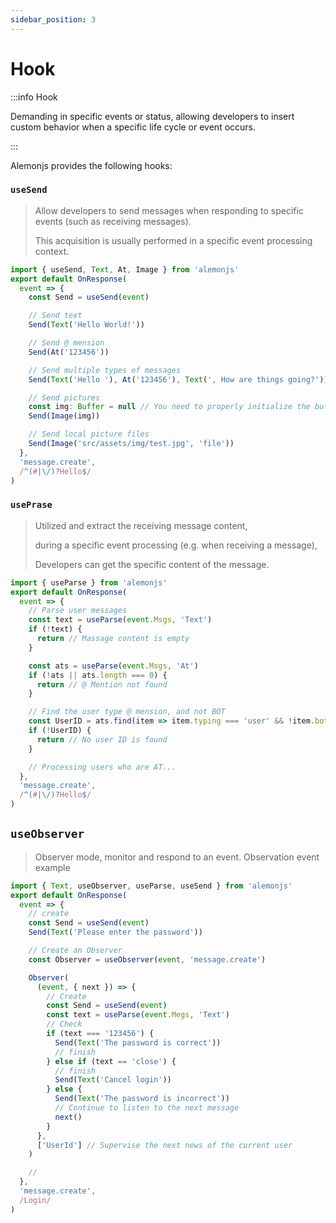 ```yaml
---
sidebar_position: 3
---
```


# Hook

:::info Hook

Demanding in specific events or status, allowing developers to insert custom behavior when a specific life cycle or event occurs.

:::

Alemonjs provides the following hooks:

### `useSend`

> Allow developers to send messages when responding to specific events (such as receiving messages).
>
> This acquisition is usually performed in a specific event processing context.

```ts title="apps/**/*/res.ts"
import { useSend, Text, At, Image } from 'alemonjs'
export default OnResponse(
  event => {
    const Send = useSend(event)

    // Send text
    Send(Text('Hello World!'))

    // Send @ mension
    Send(At('123456'))

    // Send multiple types of messages
    Send(Text('Hello '), At('123456'), Text(', How are things going?'))

    // Send pictures
    const img: Buffer = null // You need to properly initialize the buffer here
    Send(Image(img))

    // Send local picture files
    Send(Image('src/assets/img/test.jpg', 'file'))
  },
  'message.create',
  /^(#|\/)?Hello$/
)
```

### `usePrase`

> Utilized and extract the receiving message content,
>
> during a specific event processing (e.g. when receiving a message),
>
> Developers can get the specific content of the message.

```ts title="apps/**/*/res.ts"
import { useParse } from 'alemonjs'
export default OnResponse(
  event => {
    // Parse user messages
    const text = useParse(event.Msgs, 'Text')
    if (!text) {
      return // Massage content is empty
    }

    const ats = useParse(event.Msgs, 'At')
    if (!ats || ats.length === 0) {
      return // @ Mention not found
    }

    // Find the user type @ mension, and not BOT
    const UserID = ats.find(item => item.typing === 'user' && !item.bot)?.value
    if (!UserID) {
      return // No user ID is found
    }

    // Processing users who are AT...
  },
  'message.create',
  /^(#|\/)?Hello$/
)
```

## `useObserver`

> Observer mode, monitor and respond to an event. Observation event example

```ts title="apps/**/*/res.ts"
import { Text, useObserver, useParse, useSend } from 'alemonjs'
export default OnResponse(
  event => {
    // create
    const Send = useSend(event)
    Send(Text('Please enter the password'))

    // Create an Observer
    const Observer = useObserver(event, 'message.create')

    Observer(
      (event, { next }) => {
        // Create
        const Send = useSend(event)
        const text = useParse(event.Megs, 'Text')
        // Check
        if (text === '123456') {
          Send(Text('The password is correct'))
          // finish
        } else if (text == 'close') {
          // finish
          Send(Text('Cancel login'))
        } else {
          Send(Text('The password is incorrect'))
          // Continue to listen to the next message
          next()
        }
      },
      ['UserId'] // Supervise the next news of the current user
    )

    //
  },
  'message.create',
  /Login/
)
```
